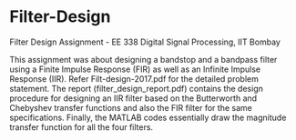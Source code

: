 # Filter-Design
Filter Design Assignment - EE 338 Digital Signal Processing, IIT Bombay

This assignment was about designing a bandstop and a bandpass filter using a Finite Impulse Response (FIR) as well as an Infinite Impulse Response (IIR). Refer Filt-design-2017.pdf for the detailed problem statement. The report (filter_design_report.pdf) contains the design procedure for designing an IIR filter based on the Butterworth and Chebyshev transfer functions and also the FIR filter for the same specifications. Finally, the MATLAB codes essentially draw the magnitude transfer function for all the four filters.
